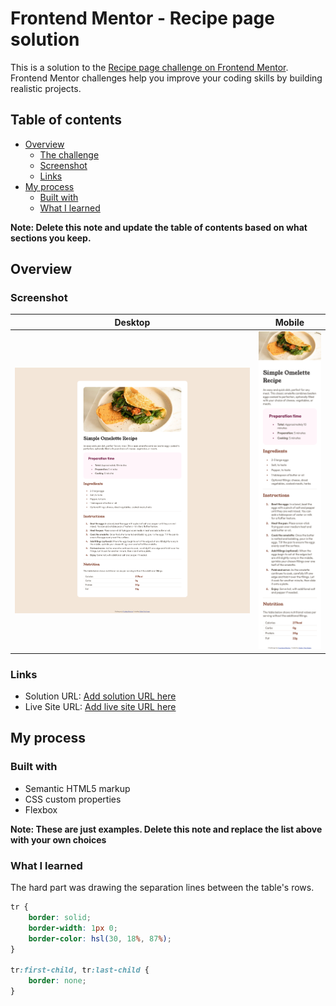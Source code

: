 # Frontend Mentor - Recipe page solution

This is a solution to the [Recipe page challenge on Frontend Mentor](https://www.frontendmentor.io/challenges/recipe-page-KiTsR8QQKm). Frontend Mentor challenges help you improve your coding skills by building realistic projects. 

## Table of contents

- [Overview](#overview)
  - [The challenge](#the-challenge)
  - [Screenshot](#screenshot)
  - [Links](#links)
- [My process](#my-process)
  - [Built with](#built-with)
  - [What I learned](#what-i-learned)

**Note: Delete this note and update the table of contents based on what sections you keep.**

## Overview

### Screenshot
|                 Desktop                         |                    Mobile                     |
|-------------------------------------------------|-----------------------------------------------|
|![Desktop](./screenshots/recipe-page-desktop.png)|![Mobile](./screenshots/recipe-page-mobile.png)|



### Links

- Solution URL: [Add solution URL here](https://github.com/DolbyTheSheep/Recipe-Page.git)
- Live Site URL: [Add live site URL here](https://dolbythesheep.github.io/Recipe-Page/)

## My process

### Built with

- Semantic HTML5 markup
- CSS custom properties
- Flexbox

**Note: These are just examples. Delete this note and replace the list above with your own choices**

### What I learned

The hard part was drawing the separation lines between the table's rows. 

```css
tr { 
    border: solid;
    border-width: 1px 0;
    border-color: hsl(30, 18%, 87%);
}

tr:first-child, tr:last-child {
    border: none;
}
```
